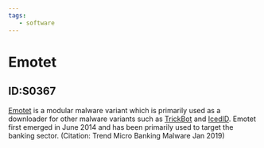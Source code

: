 ```yaml
---
tags:
   - software
---
```

# Emotet
## ID:S0367
[Emotet](software/S0367) is a modular malware variant which is primarily used as a downloader for other malware variants such as [TrickBot](software/S0266) and [IcedID](software/S0483). Emotet first emerged in June 2014 and has been primarily used to target the banking sector. (Citation: Trend Micro Banking Malware Jan 2019)
